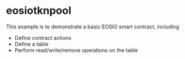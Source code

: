 # eosiotknpool

This example is to demonstrate a basic EOSIO smart contract, including

- Define contract actions
- Define a table
- Perform read/write/remove operations on the table
